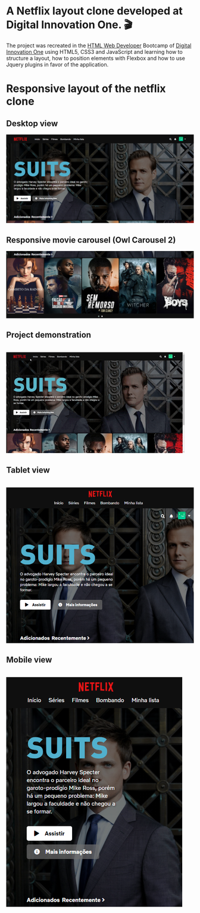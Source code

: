 # A Netflix layout clone developed at Digital Innovation One. 🎬

The project was recreated in the [HTML Web Developer](https://web.digitalinnovation.one/track/html-web-developer) Bootcamp of [Digital Innovation One](https://web.digitalinnovation.one/) using HTML5, CSS3 and JavaScript and learning how to structure a layout, how to position elements with Flexbox and how to use Jquery plugins in favor of the application.


# Responsive layout of the netflix clone

## Desktop view 

![Desktop view photo](https://github.com/gabrielcordls/netflix-clone/blob/master/img/screenshots/Tela%20Principal%20Desktop.png)

## Responsive movie carousel (Owl Carousel 2)

![movie carousel photo](https://github.com/gabrielcordls/netflix-clone/blob/master/img/screenshots/Carrossel%20de%20Filmes.png)

## Project demonstration

⠀⠀⠀⠀⠀⠀⠀⠀⠀⠀⠀⠀⠀⠀⠀⠀![Mobile demonstration view gif](https://github.com/gabrielcordls/netflix-clone/blob/master/img/screenshots/gif-clone.gif)

## Tablet view

⠀⠀⠀⠀⠀⠀⠀⠀⠀⠀⠀⠀⠀⠀⠀⠀⠀⠀⠀⠀⠀![Tablet view photo](https://github.com/gabrielcordls/netflix-clone/blob/master/img/screenshots/Tela%20Principal%20Tablet.png)

## Mobile view

⠀⠀⠀⠀⠀⠀⠀⠀⠀⠀⠀⠀⠀⠀⠀⠀⠀⠀![Mobile view photo](https://github.com/gabrielcordls/netflix-clone/blob/master/img/screenshots/Tela%20Principal%20Mobile.png) 



